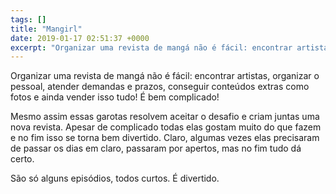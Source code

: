 ```yaml
---
tags: []
title: "Mangirl"
date: 2019-01-17 02:51:37 +0000
excerpt: "Organizar uma revista de mangá não é fácil: encontrar artistas, organizar o pessoal, atender demandas e prazos, conseguir conteúdos extras..."
---
```


Organizar uma revista de mangá não é fácil: encontrar artistas, organizar o pessoal, atender demandas e prazos, conseguir conteúdos extras como fotos e ainda vender isso tudo! É bem complicado!

Mesmo assim essas garotas resolvem aceitar o desafio e criam juntas uma nova revista. Apesar de complicado todas elas gostam muito do que fazem e no fim isso se torna bem divertido. Claro, algumas vezes elas precisaram de passar os dias em claro, passaram por apertos, mas no fim tudo dá certo.

São só alguns episódios, todos curtos. É divertido.